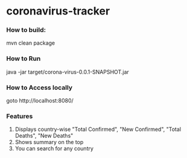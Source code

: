 # coronavirus-tracker

### How to build:

mvn clean package 

### How to Run 

java -jar target/corona-virus-0.0.1-SNAPSHOT.jar

### How to Access locally

goto http://localhost:8080/

### Features 
1. Displays country-wise "Total Confirmed", "New Confirmed", "Total Deaths", "New Deaths"
2. Shows summary on the top
3. You can search for any country


